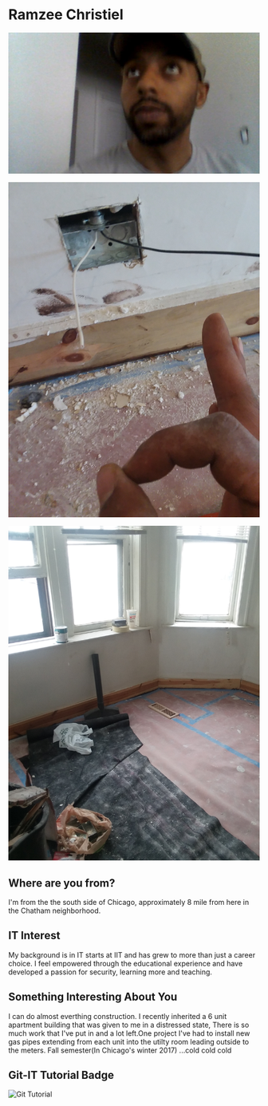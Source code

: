 # Ramzee Christiel

![Ramzee](images/me.jpg "Ramzee")

![Electrical Project](images/20180516_105815.jpg "Project")

![Electrical Project](images/20180503_095206.jpg "Project")

## Where are you from?

I'm from the the south side of Chicago, approximately 8 mile from here in the Chatham neighborhood.

## IT Interest

My background is in IT starts at IIT and has grew to more than just a career choice. I feel empowered through the educational experience and have developed a passion for security, learning more and teaching.

## Something Interesting About You

I can do almost everthing construction. I recently inherited a 6 unit apartment building that was given to me in a distressed state, There is so much work that I've put in and a lot left.One project I've had to install new gas pipes extending from each unit into the utilty room leading outside to the meters. Fall semester(In Chicago's winter 2017) ...cold cold cold

## Git-IT Tutorial Badge

![Git Tutorial](images/badge.png "Result")
